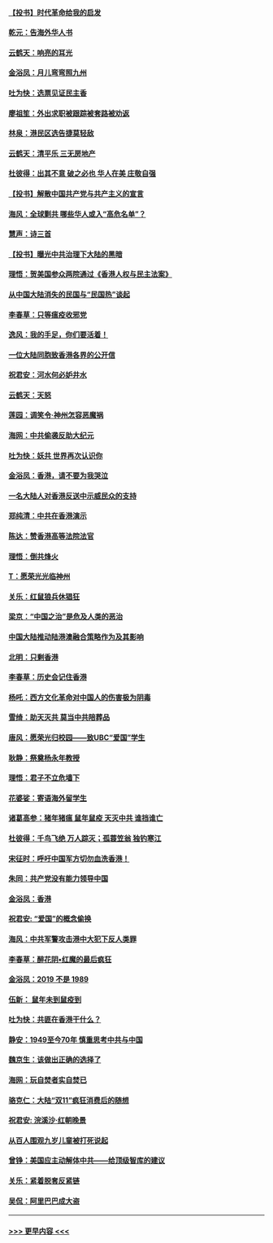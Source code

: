 #### [【投书】时代革命给我的启发](../pages/nsc993/n11684287.md?t=11280033) 
#### [乾元：告海外华人书](../pages/nsc993/n11684044.md?t=11280033) 
#### [云鹤天：响亮的耳光](../pages/nsc993/n11684254.md?t=11280033) 
#### [金浴凤：月儿弯弯照九州](../pages/nsc993/n11684231.md?t=11280033) 
#### [吐为快：选票见证民主香](../pages/nsc993/n11684206.md?t=11280033) 
#### [廖祖笙：外出求职被跟踪被套路被劝返](../pages/nsc993/n11683874.md?t=11280033) 
#### [林泉：港民区选告捷莫轻敌](../pages/nsc993/n11683930.md?t=11280033) 
#### [云鹤天：清平乐 三无房地产](../pages/nsc993/n11681521.md?t=11280033) 
#### [杜彼得：出其不意 破之必也 华人在美 庄敬自强](../pages/nsc993/n11679554.md?t=11280033) 
#### [【投书】解散中国共产党与共产主义的宣言](../pages/nsc993/n11679177.md?t=11280033) 
#### [海风：全球剿共 哪些华人或入“高危名单”？](../pages/nsc993/n11678617.md?t=11280033) 
#### [慧声：诗三首](../pages/nsc993/n11678848.md?t=11280033) 
#### [【投书】曝光中共治理下大陆的黑暗](../pages/nsc993/n11678674.md?t=11280033) 
#### [理悟：贺美国参众两院通过《香港人权与民主法案》](../pages/nsc993/n11678104.md?t=11280033) 
#### [从中国大陆消失的民国与“民国热”谈起](../pages/nsc993/n11678075.md?t=11280033) 
#### [李春草：只等瘟疫收邪党](../pages/nsc993/n11677308.md?t=11280033) 
#### [逸风：我的手足，你们要活着！](../pages/nsc993/n11676352.md?t=11280033) 
#### [一位大陆同胞致香港各界的公开信](../pages/nsc993/n11675761.md?t=11280033) 
#### [祝君安：河水何必妒井水](../pages/nsc993/n11675746.md?t=11280033) 
#### [云鹤天：天怒](../pages/nsc993/n11675718.md?t=11280033) 
#### [莲园：调笑令‧神州怎容恶魔祸](../pages/nsc993/n11675648.md?t=11280033) 
#### [海网：中共偷袭反助大纪元](../pages/nsc993/n11673515.md?t=11280033) 
#### [吐为快：妖共 世界再次认识你](../pages/nsc993/n11673506.md?t=11280033) 
#### [金浴凤：香港，请不要为我哭泣](../pages/nsc993/n11673248.md?t=11280033) 
#### [一名大陆人对香港反送中示威民众的支持](../pages/nsc993/n11672615.md?t=11280033) 
#### [郑纯清：中共在香港演示](../pages/nsc993/n11670539.md?t=11280033) 
#### [陈达：赞香港高等法院法官](../pages/nsc993/n11669542.md?t=11280033) 
#### [理悟：倒共烽火](../pages/nsc993/n11668844.md?t=11280033) 
#### [T：愿荣光光临神州](../pages/nsc993/n11668421.md?t=11280033) 
#### [关乐：红鼠狼兵休猖狂](../pages/nsc993/n11668378.md?t=11280033) 
#### [梁京：“中国之治”是危及人类的恶治](../pages/nsc993/n11668328.md?t=11280033) 
#### [中国大陆推动陆港澳融合策略作为及其影响](../pages/nsc993/n11668157.md?t=11280033) 
#### [北明：只剩香港](../pages/nsc993/n11668002.md?t=11280033) 
#### [李春草：历史会记住香港](../pages/nsc993/n11667927.md?t=11280033) 
#### [杨吒：西方文化革命对中国人的伤害极为阴毒](../pages/nsc993/n11664521.md?t=11280033) 
#### [雪绮：助天灭共 莫当中共陪葬品](../pages/nsc993/n11662650.md?t=11280033) 
#### [唐风：愿荣光归校园——致UBC“爱国”学生](../pages/nsc993/n11662194.md?t=11280033) 
#### [耿静：祭奠杨永年教授](../pages/nsc993/n11662514.md?t=11280033) 
#### [理悟：君子不立危墙下](../pages/nsc993/n11662172.md?t=11280033) 
#### [花婆娑：寄语海外留学生](../pages/nsc993/n11662121.md?t=11280033) 
#### [诸葛高参：猪年猪瘟 鼠年鼠疫 天灭中共 谁挡谁亡](../pages/nsc993/n11661980.md?t=11280033) 
#### [杜彼得：千鸟飞绝 万人踪灭；孤蓑笠翁 独钓寒江](../pages/nsc993/n11661170.md?t=11280033) 
#### [宋征时：呼吁中国军方切勿血洗香港！](../pages/nsc993/n11415318.md?t=11280033) 
#### [朱同：共产党没有能力领导中国](../pages/nsc993/n11660421.md?t=11280033) 
#### [金浴凤：香港](../pages/nsc993/n11660419.md?t=11280033) 
#### [祝君安: “爱国”的概念偷换](../pages/nsc993/n11659706.md?t=11280033) 
#### [海风：中共军警攻击港中大犯下反人类罪](../pages/nsc993/n11659632.md?t=11280033) 
#### [李春草：醉花阴•红魔的最后疯狂](../pages/nsc993/n11659287.md?t=11280033) 
#### [金浴凤：2019 不是 1989](../pages/nsc993/n11657663.md?t=11280033) 
#### [伍新： 鼠年未到鼠疫到](../pages/nsc993/n11655098.md?t=11280033) 
#### [吐为快：共匪在香港干什么？](../pages/nsc993/n11654891.md?t=11280033) 
#### [静安：1949至今70年 慎重思考中共与中国](../pages/nsc993/n11651244.md?t=11280033) 
#### [魏京生：该做出正确的选择了](../pages/nsc993/n11653084.md?t=11280033) 
#### [海网：玩自焚者实自焚已](../pages/nsc993/n11652423.md?t=11280033) 
#### [骆克仁：大陆“双11”疯狂消费后的随想](../pages/nsc993/n11652305.md?t=11280033) 
#### [祝君安: 浣溪沙·红朝晚景](../pages/nsc993/n11652258.md?t=11280033) 
#### [从百人围观九岁儿童被打死说起](../pages/nsc993/n11651030.md?t=11280033) 
#### [曾铮：美国应主动解体中共——给顶级智库的建议](../pages/nsc993/n11649888.md?t=11280033) 
#### [关乐：紧着脱套反紧链](../pages/nsc993/n11649069.md?t=11280033) 
#### [吴侃：阿里巴巴成大盗](../pages/nsc993/n11645523.md?t=11280033) 

----
#### [ >>> 更早内容 <<< ](../indexes/nsc993-earlier.md)
